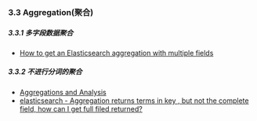 
### 3.3 Aggregation(聚合)
  
##### 3.3.1 多字段数据聚合
  * [How to get an Elasticsearch aggregation with multiple fields](http://stackoverflow.com/questions/30728583/how-to-get-an-elasticsearch-aggregation-with-multiple-fields#)

##### 3.3.2 不进行分词的聚合
  * [Aggregations and Analysis](https://www.elastic.co/guide/en/elasticsearch/guide/current/aggregations-and-analysis.html)
  * [elasticsearch - Aggregation returns terms in key , but not the complete field, how can I get full filed returned?](http://stackoverflow.com/questions/24640117/elasticsearch-aggregation-returns-terms-in-key-but-not-the-complete-field-h) 
  
